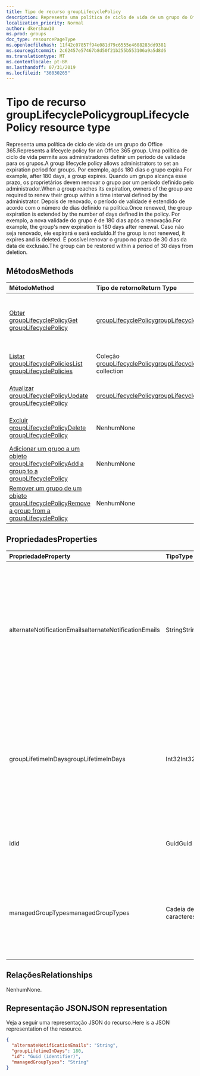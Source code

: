 ```yaml
---
title: Tipo de recurso groupLifecyclePolicy
description: Representa uma política de ciclo de vida de um grupo do Office 365. Uma política de ciclo de vida permite aos administradores definir um período de validade para os grupos. Por exemplo, após 180 dias o grupo expira. Quando um grupo alcança esse prazo, os proprietários devem renovar o grupo por um período definido pelo administrador. Depois de renovado, o período de validade é estendido de acordo com o número de dias definido na política. Por exemplo, a nova validade do grupo é de 180 dias após a renovação. Caso não seja renovado, ele expirará e será excluído. É possível renovar o grupo no prazo de 30 dias da data de exclusão.
localization_priority: Normal
author: dkershaw10
ms.prod: groups
doc_type: resourcePageType
ms.openlocfilehash: 11f42c07857f94e081d79c6555e4608283dd9381
ms.sourcegitcommit: 2c62457e57467b8d50f21b255b553106a9a5d8d6
ms.translationtype: MT
ms.contentlocale: pt-BR
ms.lasthandoff: 07/31/2019
ms.locfileid: "36030265"
---
```

# <a name="grouplifecyclepolicy-resource-type"></a><span data-ttu-id="c0379-110">Tipo de recurso groupLifecyclePolicy</span><span class="sxs-lookup"><span data-stu-id="c0379-110">groupLifecyclePolicy resource type</span></span>

<span data-ttu-id="c0379-111">Representa uma política de ciclo de vida de um grupo do Office 365.</span><span class="sxs-lookup"><span data-stu-id="c0379-111">Represents a lifecycle policy for an Office 365 group.</span></span> <span data-ttu-id="c0379-112">Uma política de ciclo de vida permite aos administradores definir um período de validade para os grupos.</span><span class="sxs-lookup"><span data-stu-id="c0379-112">A group lifecycle policy allows administrators to set an expiration period for groups.</span></span> <span data-ttu-id="c0379-113">Por exemplo, após 180 dias o grupo expira.</span><span class="sxs-lookup"><span data-stu-id="c0379-113">For example, after 180 days, a group expires.</span></span> <span data-ttu-id="c0379-114">Quando um grupo alcança esse prazo, os proprietários devem renovar o grupo por um período definido pelo administrador.</span><span class="sxs-lookup"><span data-stu-id="c0379-114">When a group reaches its expiration, owners of the group are required to renew their group within a time interval defined by the administrator.</span></span> <span data-ttu-id="c0379-115">Depois de renovado, o período de validade é estendido de acordo com o número de dias definido na política.</span><span class="sxs-lookup"><span data-stu-id="c0379-115">Once renewed, the group expiration is extended by the number of days defined in the policy.</span></span> <span data-ttu-id="c0379-116">Por exemplo, a nova validade do grupo é de 180 dias após a renovação.</span><span class="sxs-lookup"><span data-stu-id="c0379-116">For example, the group's new expiration is 180 days after renewal.</span></span> <span data-ttu-id="c0379-117">Caso não seja renovado, ele expirará e será excluído.</span><span class="sxs-lookup"><span data-stu-id="c0379-117">If the group is not renewed, it expires and is deleted.</span></span> <span data-ttu-id="c0379-118">É possível renovar o grupo no prazo de 30 dias da data de exclusão.</span><span class="sxs-lookup"><span data-stu-id="c0379-118">The group can be restored within a period of 30 days from deletion.</span></span>

## <a name="methods"></a><span data-ttu-id="c0379-119">Métodos</span><span class="sxs-lookup"><span data-stu-id="c0379-119">Methods</span></span>

| <span data-ttu-id="c0379-120">Método</span><span class="sxs-lookup"><span data-stu-id="c0379-120">Method</span></span> | <span data-ttu-id="c0379-121">Tipo de retorno</span><span class="sxs-lookup"><span data-stu-id="c0379-121">Return Type</span></span> | <span data-ttu-id="c0379-122">Descrição</span><span class="sxs-lookup"><span data-stu-id="c0379-122">Description</span></span> |
|:---------------|:--------|:----------|
|[<span data-ttu-id="c0379-123">Obter groupLifecyclePolicy</span><span class="sxs-lookup"><span data-stu-id="c0379-123">Get groupLifecyclePolicy</span></span>](../api/grouplifecyclepolicy-get.md) | [<span data-ttu-id="c0379-124">groupLifecyclePolicy</span><span class="sxs-lookup"><span data-stu-id="c0379-124">groupLifecyclePolicy</span></span>](grouplifecyclepolicy.md) |<span data-ttu-id="c0379-125">Leia as propriedades e os relacionamentos de um objeto groupLifecyclePolicy.</span><span class="sxs-lookup"><span data-stu-id="c0379-125">Read properties and relationships of a groupLifecyclePolicy object.</span></span>|
|[<span data-ttu-id="c0379-126">Listar groupLifecyclePolicies</span><span class="sxs-lookup"><span data-stu-id="c0379-126">List groupLifecyclePolicies</span></span>](../api/grouplifecyclepolicy-list.md) | <span data-ttu-id="c0379-127">Coleção [groupLifecyclePolicy](grouplifecyclepolicy.md)</span><span class="sxs-lookup"><span data-stu-id="c0379-127">[groupLifecyclePolicy](grouplifecyclepolicy.md) collection</span></span> | <span data-ttu-id="c0379-128">Listar todos os objetos groupLifecyclePolicies.</span><span class="sxs-lookup"><span data-stu-id="c0379-128">List all the groupLifecyclePolicies.</span></span> |
|[<span data-ttu-id="c0379-129">Atualizar groupLifecyclePolicy</span><span class="sxs-lookup"><span data-stu-id="c0379-129">Update groupLifecyclePolicy</span></span>](../api/grouplifecyclepolicy-update.md) | [<span data-ttu-id="c0379-130">groupLifecyclePolicy</span><span class="sxs-lookup"><span data-stu-id="c0379-130">groupLifecyclePolicy</span></span>](grouplifecyclepolicy.md) | <span data-ttu-id="c0379-131">Atualizar um objeto groupLifecyclePolicy.</span><span class="sxs-lookup"><span data-stu-id="c0379-131">Update a groupLifecyclePolicy object.</span></span> |
|[<span data-ttu-id="c0379-132">Excluir groupLifecyclePolicy</span><span class="sxs-lookup"><span data-stu-id="c0379-132">Delete groupLifecyclePolicy</span></span>](../api/grouplifecyclepolicy-delete.md) | <span data-ttu-id="c0379-133">Nenhum</span><span class="sxs-lookup"><span data-stu-id="c0379-133">None</span></span> | <span data-ttu-id="c0379-134">Excluir um objeto groupLifecyclePolicy.</span><span class="sxs-lookup"><span data-stu-id="c0379-134">Delete a groupLifecyclePolicy object.</span></span> |
|[<span data-ttu-id="c0379-135">Adicionar um grupo a um objeto groupLifecyclePolicy</span><span class="sxs-lookup"><span data-stu-id="c0379-135">Add a group to a groupLifecyclePolicy</span></span>](../api/grouplifecyclepolicy-addgroup.md)|<span data-ttu-id="c0379-136">Nenhum</span><span class="sxs-lookup"><span data-stu-id="c0379-136">None</span></span>| <span data-ttu-id="c0379-137">Adicionar um grupo a uma política de ciclo de vida</span><span class="sxs-lookup"><span data-stu-id="c0379-137">Add a group to a lifecycle policy</span></span> |
|[<span data-ttu-id="c0379-138">Remover um grupo de um objeto groupLifecyclePolicy</span><span class="sxs-lookup"><span data-stu-id="c0379-138">Remove a group from a groupLifecyclePolicy</span></span>](../api/grouplifecyclepolicy-removegroup.md)|<span data-ttu-id="c0379-139">Nenhum</span><span class="sxs-lookup"><span data-stu-id="c0379-139">None</span></span>| <span data-ttu-id="c0379-140">Remover um grupo de uma política de ciclo de vida.</span><span class="sxs-lookup"><span data-stu-id="c0379-140">Remove a group to a lifecycle policy.</span></span> |

## <a name="properties"></a><span data-ttu-id="c0379-141">Propriedades</span><span class="sxs-lookup"><span data-stu-id="c0379-141">Properties</span></span>

| <span data-ttu-id="c0379-142">Propriedade</span><span class="sxs-lookup"><span data-stu-id="c0379-142">Property</span></span> | <span data-ttu-id="c0379-143">Tipo</span><span class="sxs-lookup"><span data-stu-id="c0379-143">Type</span></span> | <span data-ttu-id="c0379-144">Descrição</span><span class="sxs-lookup"><span data-stu-id="c0379-144">Description</span></span> |
|:---------------|:--------|:----------|
|<span data-ttu-id="c0379-145">alternateNotificationEmails</span><span class="sxs-lookup"><span data-stu-id="c0379-145">alternateNotificationEmails</span></span>|<span data-ttu-id="c0379-146">String</span><span class="sxs-lookup"><span data-stu-id="c0379-146">String</span></span>| <span data-ttu-id="c0379-147">Lista de endereços de email para o envio de notificações para grupos sem proprietários.</span><span class="sxs-lookup"><span data-stu-id="c0379-147">List of email address to send notifications for groups without owners.</span></span> <span data-ttu-id="c0379-148">É possível definir vários endereços de email separando-os com ponto-e-vírgula.</span><span class="sxs-lookup"><span data-stu-id="c0379-148">Multiple email address can be defined by separating email address with a semicolon.</span></span> |
|<span data-ttu-id="c0379-149">groupLifetimeInDays</span><span class="sxs-lookup"><span data-stu-id="c0379-149">groupLifetimeInDays</span></span>|<span data-ttu-id="c0379-150">Int32</span><span class="sxs-lookup"><span data-stu-id="c0379-150">Int32</span></span>| <span data-ttu-id="c0379-151">Número de dias antes que um grupo expire e precise ser renovado.</span><span class="sxs-lookup"><span data-stu-id="c0379-151">Number of days before a group expires and needs to be renewed.</span></span> <span data-ttu-id="c0379-152">Após renová-lo, o período de validade é estendido de acordo com o número de dias definido.</span><span class="sxs-lookup"><span data-stu-id="c0379-152">Once renewed, the group expiration is extended by the number of days defined.</span></span> |
|<span data-ttu-id="c0379-153">id</span><span class="sxs-lookup"><span data-stu-id="c0379-153">id</span></span>|<span data-ttu-id="c0379-154">Guid</span><span class="sxs-lookup"><span data-stu-id="c0379-154">Guid</span></span>| <span data-ttu-id="c0379-155">Um identificador exclusivo de uma política.</span><span class="sxs-lookup"><span data-stu-id="c0379-155">A unique identifier for a policy.</span></span> <span data-ttu-id="c0379-156">Somente leitura.</span><span class="sxs-lookup"><span data-stu-id="c0379-156">Read-only.</span></span>|
|<span data-ttu-id="c0379-157">managedGroupTypes</span><span class="sxs-lookup"><span data-stu-id="c0379-157">managedGroupTypes</span></span>|<span data-ttu-id="c0379-158">Cadeia de caracteres</span><span class="sxs-lookup"><span data-stu-id="c0379-158">String</span></span>| <span data-ttu-id="c0379-159">O tipo de grupo ao qual se aplica a política de expiração.</span><span class="sxs-lookup"><span data-stu-id="c0379-159">The group type for which the expiration policy applies.</span></span> <span data-ttu-id="c0379-160">Os valores possíveis são **All**, **Selected** ou **None**.</span><span class="sxs-lookup"><span data-stu-id="c0379-160">Possible values are **All**, **Selected** or **None**.</span></span> |

## <a name="relationships"></a><span data-ttu-id="c0379-161">Relações</span><span class="sxs-lookup"><span data-stu-id="c0379-161">Relationships</span></span>

<span data-ttu-id="c0379-162">Nenhum</span><span class="sxs-lookup"><span data-stu-id="c0379-162">None.</span></span>

## <a name="json-representation"></a><span data-ttu-id="c0379-163">Representação JSON</span><span class="sxs-lookup"><span data-stu-id="c0379-163">JSON representation</span></span>

<span data-ttu-id="c0379-164">Veja a seguir uma representação JSON do recurso.</span><span class="sxs-lookup"><span data-stu-id="c0379-164">Here is a JSON representation of the resource.</span></span>

<!--{
  "blockType": "resource",
  "optionalProperties": [],
  "keyProperty": "id",
  "baseType": "microsoft.graph.entity",
  "@odata.type": "microsoft.graph.groupLifecyclePolicy"
}-->

```json
{
  "alternateNotificationEmails": "String",
  "groupLifetimeInDays": 180,
  "id": "Guid (identifier)",
  "managedGroupTypes": "String"
}

```

<!-- uuid: 8fcb5dbc-d5aa-4681-8e31-b001d5168d79
2015-10-25 14:57:30 UTC -->
<!-- {
  "type": "#page.annotation",
  "description": "groupLifecyclePolicy resource",
  "keywords": "",
  "section": "documentation",
  "tocPath": ""
}-->
